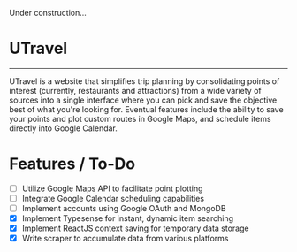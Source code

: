 Under construction...

# UTravel
---
UTravel is a website that simplifies trip planning by consolidating points of interest (currently, restaurants and attractions) from a wide variety of sources into a single interface where you can pick and save the objective best of what you're looking for. Eventual features include the ability to save your points and plot custom routes in Google Maps, and schedule items directly into Google Calendar.

# Features / To-Do
- [ ] Utilize Google Maps API to facilitate point plotting
- [ ] Integrate Google Calendar scheduling capabilities
- [ ] Implement accounts using Google OAuth and MongoDB
- [x] Implement Typesense for instant, dynamic item searching
- [x] Implement ReactJS context saving for temporary data storage
- [x] Write scraper to accumulate data from various platforms
